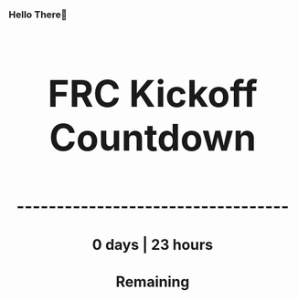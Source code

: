 ### Hello There👋

<!---START-TIMER--->
<h3 align='center' style='font-size: 64px;'>FRC Kickoff Countdown</h3>
<h3 align='center' style='font-size: 30px;'>----------------------------------</h3>
<h3 align='center' style='font-size: 25px;'>0 days | 23 hours</h3>
<h3 align='center' style='font-size: 25px;'>Remaining</h3>
<!---END-TIMER--->
